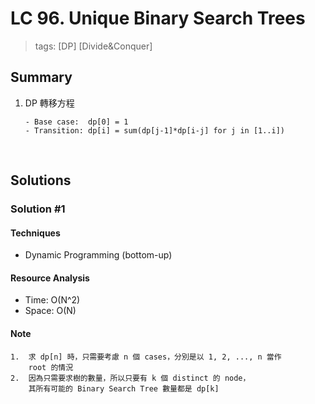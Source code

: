 # LC 96. Unique Binary Search Trees
> tags:  [DP] [Divide&Conquer]

## Summary 
1.  DP 轉移方程
    ```
    - Base case:  dp[0] = 1 
    - Transition: dp[i] = sum(dp[j-1]*dp[i-j] for j in [1..i])
    ```

<br>

## Solutions
### Solution #1
#### Techniques
- Dynamic Programming (bottom-up)

#### Resource Analysis
- Time: O(N^2)
- Space: O(N)

#### Note
```
1.  求 dp[n] 時，只需要考慮 n 個 cases，分別是以 1, 2, ..., n 當作 
    root 的情況
2.  因為只需要求樹的數量，所以只要有 k 個 distinct 的 node，
    其所有可能的 Binary Search Tree 數量都是 dp[k] 
```

